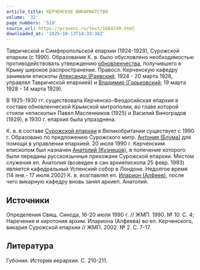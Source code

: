 ```yaml
---
article_title: КЕРЧЕНСКОЕ ВИКАРИАТСТВО
volume: '32'
page_numbers: '519'
source_url: https://pravenc.ru/text/1684249.html
downloaded_at: '2025-10-13T14:33:38Z'
---
```


Таврической и Симферопольской епархии (1924-1929), Сурожской епархии (с 1990). Образование К. в. было обусловлено необходимостью противодействовать утверждению [обновленчества](https://pravenc.ru/text/обновленчество.html), получившего в Крыму широкое распространение. Правосл. Керченскую кафедру занимали епископы [Александр (Раевский](<https://pravenc.ru/text/Александр (Раевский.html>); 1924 - 20 марта 1928, управлял Таврической епархией) и [Владимир (Горьковский](<https://pravenc.ru/text/Владимир (Горьковский.html>); 19 марта 1928 - 14 марта 1929).

В 1925-1930 гг. существовала Керченско-Феодосийская епархия в составе обновленческой Крымской митрополии, во главе которой стояли «епископы» Павел Масленников (1925) и Василий Виноградов (1929), в 1930 г. епархия была упразднена.

К. в. в составе [Сурожской епархии](<https://pravenc.ru/text/Сурожской епархии.html>) в Великобритании существует с 1990 г. Образовано по предложению Сурожского митр. [Антония (Блума)](<https://pravenc.ru/text/Антония (Блума).html>) для помощи в управлении епархией. 20 июля 1990 г. Керченским епископом был назначен [Анатолий (Кузнецов)](<https://pravenc.ru/text/Анатолий (Кузнецов).html>), в попечение которого были переданы русскоязычные прихожане Сурожской епархии. Местом служения еп. Анатолия (возведен в сан архиепископа 25 февр. 1993) является кафедральный Успенский собор в Лондоне. Недолгое время (14 янв.- 17 июля 2002) К. в. возглавлял еп. [Иларион (Алфеев)](<https://pravenc.ru/text/Иларион (Алфеев).html>), после чего викарную кафедру вновь занял архиеп. Анатолий.

## Источники

Определения Свящ. Синода, 16-20 июля 1990 г. // ЖМП. 1990. № 10. С. 4; Наречение и хиротония архим. Илариона (Алфеева) во еп. Керченского, викария Сурожской епархии // ЖМП. 2002. № 2. С. 7-17.

## Литература

Губонин. История иерархии. С. 210-211.
